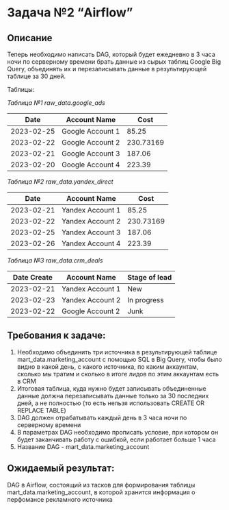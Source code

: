 # Задача №2 “Airflow”

## Описание

Теперь необходимо написать DAG, который будет ежедневно в 3 часа ночи по серверному времени брать данные из сырых таблиц Google Big Query, объединять их и перезаписывать данные в результирующей таблице за 30 дней. 

Таблицы:

*Таблица №1 raw_data.google_ads*

| Date | Account Name | Cost |
| --- | --- | --- |
| 2023-02-25 | Google Account 1 | 85.25 |
| 2023-02-22 | Google Account 2 | 230.73169 |
| 2023-02-21 | Google Account 3 | 187.06 |
| 2023-02-20 | Google Account 4 | 223.39 |

*Таблица №2 raw_data.yandex_direct*

| Date | Account Name | Cost |
| --- | --- | --- |
| 2023-02-21 | Yandex Account 1 | 85.25 |
| 2023-02-22 | Yandex Account 2 | 230.73169 |
| 2023-02-25 | Yandex Account 3 | 187.06 |
| 2023-02-26 | Yandex Account 4 | 223.39 |

*Таблица №3 raw_data.crm_deals*

| Date Create | Account Name | Stage of lead |
| --- | --- | --- |
| 2023-02-21 | Yandex Account 1 | New |
| 2023-02-23 | Yandex Account 2 | In progress |
| 2023-02-22 | Google Account 2 | Junk |

## Требования к задаче:

1. Необходимо объединить три источника в результирующей таблице mart_data.marketing_account с помощью SQL в Big Query, чтобы было видно в какой день, с какого источника, по каким аккаунтам, сколько мы тратим и сколько в итоге лидов по этим аккаунтам есть в CRM
2. Итоговая таблица, куда нужно будет записывать объединенные данные должна перезаписывать данные только за 30 последних дней, а не полностью (то есть нельзя использовать CREATE OR REPLACE TABLE)
3. DAG должен отрабатывать каждый день в 3 часа ночи по серверному времени
4. В параметрах DAG необходимо прописать условие, при котором он будет заканчивать работу с ошибкой, если работает больше 1 часа
5. Название DAG - mart_data.marketing_account

## Ожидаемый результат:

DAG в Airflow, состоящий из тасков для формирования таблицы mart_data.marketing_account, в которой хранится информация о перфомансе рекламного источника
